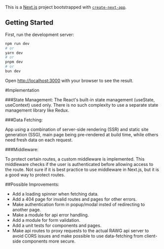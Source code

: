This is a [Next.js](https://nextjs.org) project bootstrapped with [`create-next-app`](https://nextjs.org/docs/app/api-reference/cli/create-next-app).

## Getting Started

First, run the development server:

```bash
npm run dev
# or
yarn dev
# or
pnpm dev
# or
bun dev
```

Open [http://localhost:3000](http://localhost:3000) with your browser to see the result.

#Implementation

###State Management:
The  React's built-in state management (useState, useContext) used only. There is no such complexity to use a separate state management library like Redux.



###Data Fetching:

App using a combination of server-side rendering (SSR) and static site generation (SSG), main page being pre-rendered at build time, while others need fresh data on each request.

###Middleware:

To protect certain routes, a custom middleware is implemented. This middleware checks if the user is authenticated before allowing access to the route.
Not sure if it is best practice to use middleware in Next.js, but it is a good way to protect routes.

##Possible Improvements:

- Add a loading spinner when fetching data.
- Add a 404 page for invalid routes and pages for other errors.
- Make authentication form in popup/modal insted of redirecting to another page.
- Make a module for api error handling.
- Add a module for form validation.
- Add a unit tests for components and pages.
- Make api routes to proxy requests to the actual RAWG api server to avoid CORS issues and make possible to use data-fetching from client-side components more secure.